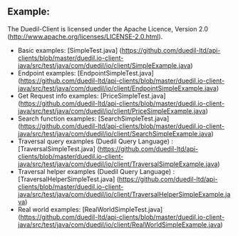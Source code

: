 ## Example:
The Duedil-Client is licensed under the Apache Licence, Version 2.0 (http://www.apache.org/licenses/LICENSE-2.0.html).

* Basic examples: [SimpleTest.java] (https://github.com/duedil-ltd/api-clients/blob/master/duedil.io-client-java/src/test/java/com/duedil/io/client/SimpleExample.java)
* Endpoint examples: [EndpointSimpleTest.java] (https://github.com/duedil-ltd/api-clients/blob/master/duedil.io-client-java/src/test/java/com/duedil/io/client/EndpointSimpleExample.java)
* Get Request info examples: [PriceSimpleTest.java] (https://github.com/duedil-ltd/api-clients/blob/master/duedil.io-client-java/src/test/java/com/duedil/io/client/PriceSimpleExample.java)
* Search function examples: [SearchSimpleTest.java] (https://github.com/duedil-ltd/api-clients/blob/master/duedil.io-client-java/src/test/java/com/duedil/io/client/SearchSimpleExample.java)
* Traversal query examples (Duedil Query Language) : [TraversalSimpleTest.java] (https://github.com/duedil-ltd/api-clients/blob/master/duedil.io-client-java/src/test/java/com/duedil/io/client/TraversalSimpleExample.java)
* Traversal helper examples (Duedil Query Language) : [TraversalHelperSimpleTest.java] (https://github.com/duedil-ltd/api-clients/blob/master/duedil.io-client-java/src/test/java/com/duedil/io/client/TraversalHelperSimpleExample.java)
* Real world examples: [RealWorldSimpleTest.java] (https://github.com/duedil-ltd/api-clients/blob/master/duedil.io-client-java/src/test/java/com/duedil/io/client/RealWorldSimpleExample.java)
